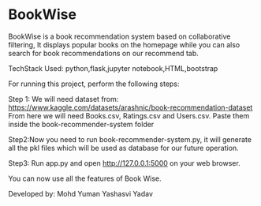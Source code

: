 # BookWise
BookWise is a book recommendation system based on collaborative filtering, It displays popular books on the homepage while you can also search for book recommendations on our recommend tab.

TechStack Used: python,flask,jupyter notebook,HTML,bootstrap

For running this project, perform the following steps:


Step 1: We will need dataset from: https://www.kaggle.com/datasets/arashnic/book-recommendation-dataset
From here we will need Books.csv, Ratings.csv and Users.csv. Paste them inside the book-recommender-system folder

Step2:Now you need to run book-recommender-system.py, it will generate all the pkl files which will be used as database for our future operation.


Step3: Run app.py and open http://127.0.0.1:5000 on your web browser.

You can now use all the features of Book Wise.

Developed by:
Mohd Yuman
Yashasvi Yadav

